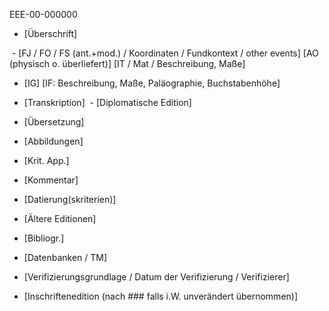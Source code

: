 EEE-00-000000

- [Überschrift]

 - [FJ / FO / FS (ant.+mod.) / Koordinaten / Fundkontext / other events]
[AO (physisch o. überliefert)]
[IT / Mat / Beschreibung, Maße]

- [IG]
[IF: Beschreibung, Maße, Paläographie, Buchstabenhöhe]

- [Transkription]
 - [Diplomatische Edition] 
- [Übersetzung]

- [Abbildungen]

- [Krit. App.]

- [Kommentar]

- [Datierung(skriterien)]

- [Ältere Editionen]

- [Bibliogr.]

- [Datenbanken / TM] 

- [Verifizierungsgrundlage / Datum der Verifizierung / Verifizierer]
- [Inschriftenedition (nach ### falls i.W. unverändert übernommen)]
